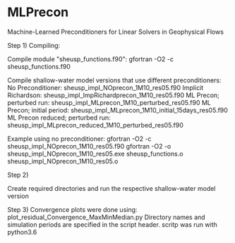 # MLPrecon
Machine-Learned Preconditioners for Linear Solvers in Geophysical Flows


Step 1)
Compiling:

Compile module "sheusp_functions.f90":
gfortran -O2 -c sheusp_functions.f90

Compile shallow-water model versions that use different preconditioners:
No Preconditioner:                sheusp_impl_NOprecon_1M10_res05.f90
Implicit Richardson:              sheusp_impl_ImpRichardprecon_1M10_res05.f90
ML Precon; perturbed run:         sheusp_impl_MLprecon_1M10_perturbed_res05.f90
ML Precon; initial period:        sheusp_impl_MLprecon_1M10_initial_15days_res05.f90
ML Precon reduced; perturbed run: sheusp_impl_MLprecon_reduced_1M10_perturbed_res05.f90

Example using no preconditioner:
gfortran -O2 -c sheusp_impl_NOprecon_1M10_res05.f90
gfortran -O2 -o sheusp_impl_NOprecon_1M10_res05.exe sheusp_functions.o sheusp_impl_NOprecon_1M10_res05.o

Step 2)

Create required directories and run the respective shallow-water model version

Step 3)
Convergence plots were done using:
plot_residual_Convergence_MaxMinMedian.py
Directory names and simulation periods are specified in the script header.
scritp was run with python3.6
